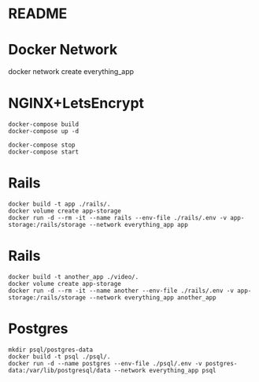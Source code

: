 # README

# Docker Network
docker network create everything_app

# NGINX+LetsEncrypt
```shell
docker-compose build
docker-compose up -d

docker-compose stop
docker-compose start
```

# Rails
```shell
docker build -t app ./rails/.
docker volume create app-storage
docker run -d --rm -it --name rails --env-file ./rails/.env -v app-storage:/rails/storage --network everything_app app
```

# Rails
```shell
docker build -t another_app ./video/.
docker volume create app-storage
docker run -d --rm -it --name another --env-file ./rails/.env -v app-storage:/rails/storage --network everything_app another_app
```

# Postgres
```shell
mkdir psql/postgres-data
docker build -t psql ./psql/.
docker run -d --name postgres --env-file ./psql/.env -v postgres-data:/var/lib/postgresql/data --network everything_app psql